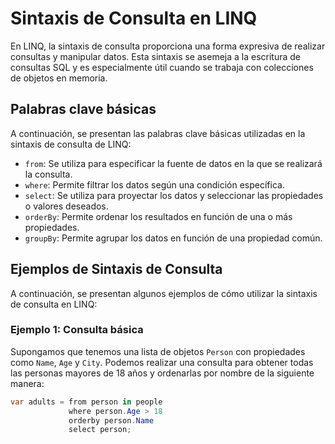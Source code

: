 # Sintaxis de Consulta en LINQ

En LINQ, la sintaxis de consulta proporciona una forma expresiva de realizar consultas y manipular datos. Esta sintaxis se asemeja a la escritura de consultas SQL y es especialmente útil cuando se trabaja con colecciones de objetos en memoria.

## Palabras clave básicas

A continuación, se presentan las palabras clave básicas utilizadas en la sintaxis de consulta de LINQ:

- `from`: Se utiliza para especificar la fuente de datos en la que se realizará la consulta.
- `where`: Permite filtrar los datos según una condición específica.
- `select`: Se utiliza para proyectar los datos y seleccionar las propiedades o valores deseados.
- `orderBy`: Permite ordenar los resultados en función de una o más propiedades.
- `groupBy`: Permite agrupar los datos en función de una propiedad común.

## Ejemplos de Sintaxis de Consulta

A continuación, se presentan algunos ejemplos de cómo utilizar la sintaxis de consulta en LINQ:

### Ejemplo 1: Consulta básica

Supongamos que tenemos una lista de objetos `Person` con propiedades como `Name`, `Age` y `City`. Podemos realizar una consulta para obtener todas las personas mayores de 18 años y ordenarlas por nombre de la siguiente manera:

```csharp
var adults = from person in people
             where person.Age > 18
             orderby person.Name
             select person;
